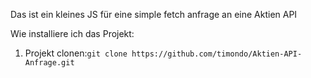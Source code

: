 Das ist ein kleines JS für eine simple fetch anfrage an eine Aktien API

Wie installiere ich das Projekt:

1. Projekt clonen:`git clone https://github.com/timondo/Aktien-API-Anfrage.git`
